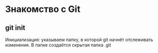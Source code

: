 # Знакомство с Git

## git init

Инициализация: указываем папку, в которой
git начнёт отслеживать изменения.
В папке создаётся скрытая папка .git



